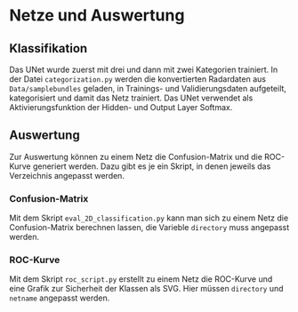 # Netze und Auswertung

## Klassifikation
Das UNet wurde zuerst mit drei und dann mit zwei Kategorien trainiert. In der Datei ```categorization.py``` werden die konvertierten Radardaten aus ```Data/samplebundles``` geladen, in Trainings- und Validierungsdaten aufgeteilt, kategorisiert und damit das Netz trainiert.
Das UNet verwendet als Aktivierungsfunktion der Hidden- und Output Layer Softmax.

## Auswertung
Zur Auswertung können zu einem Netz die Confusion-Matrix und die ROC-Kurve generiert werden. Dazu gibt es je ein Skript, in denen jeweils das Verzeichnis angepasst werden.

### Confusion-Matrix
Mit dem Skript ```eval_2D_classification.py``` kann man sich zu einem Netz die Confusion-Matrix berechnen lassen, die Varieble ```directory``` muss angepasst werden.

### ROC-Kurve
Mit dem Skript ```roc_script.py``` erstellt zu einem Netz die ROC-Kurve und eine Grafik zur Sicherheit der Klassen als SVG. Hier müssen ```directory``` und ```netname``` angepasst werden.
